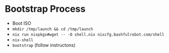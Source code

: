 # Bootstrap Process

- Boot ISO
- `mkdir /tmp/launch && cd /tmp/launch`
- `nix run nixpkgs#wget -- -O shell.nix nixcfg.bashfulrobot.com/shell`
- `nix-shell`
- `bootstrap` (follow instructons)
